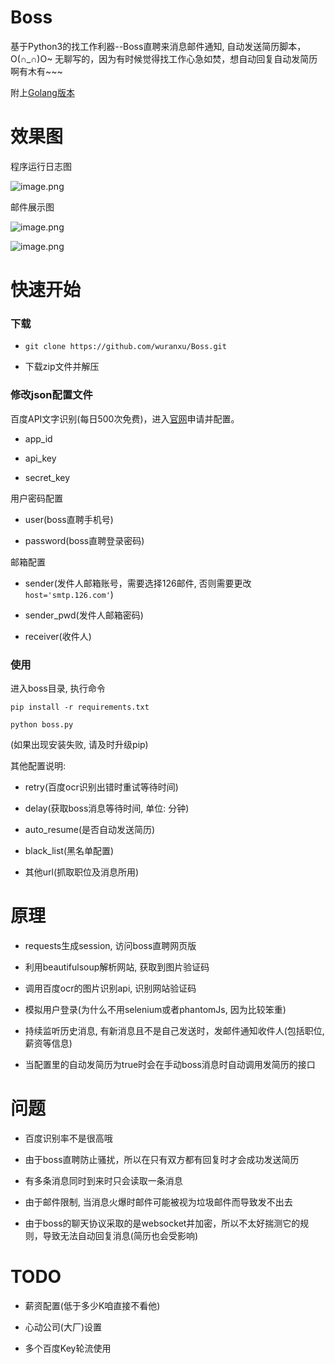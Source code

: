 # Boss
基于Python3的找工作利器--Boss直聘来消息邮件通知, 自动发送简历脚本，O(∩_∩)O~
无聊写的，因为有时候觉得找工作心急如焚，想自动回复自动发简历啊有木有~~~

附上[Golang版本](https://github.com/wuranxu/goBoss)


# 效果图

程序运行日志图

![image.png](https://upload-images.jianshu.io/upload_images/6053915-8db6bc90ceb88015.png?imageMogr2/auto-orient/strip%7CimageView2/2/w/1240)

邮件展示图

![image.png](https://upload-images.jianshu.io/upload_images/6053915-2ff7b38430f459bd.png?imageMogr2/auto-orient/strip%7CimageView2/2/w/1240)

![image.png](https://upload-images.jianshu.io/upload_images/6053915-6aac0f3ca850444f.png?imageMogr2/auto-orient/strip%7CimageView2/2/w/1240)

# 快速开始

### 下载
- ```git clone https://github.com/wuranxu/Boss.git```

- 下载zip文件并解压

### 修改json配置文件

百度API文字识别(每日500次免费)，进入[官网](http://ai.baidu.com/tech/ocr/general)申请并配置。

- app_id

- api_key

- secret_key

用户密码配置

- user(boss直聘手机号)

- password(boss直聘登录密码)

邮箱配置

- sender(发件人邮箱账号，需要选择126邮件, 否则需要更改```host='smtp.126.com'```)

- sender_pwd(发件人邮箱密码)

- receiver(收件人)

### 使用

进入boss目录, 执行命令


```
pip install -r requirements.txt

python boss.py

```

(如果出现安装失败, 请及时升级pip)

其他配置说明:

- retry(百度ocr识别出错时重试等待时间)

- delay(获取boss消息等待时间, 单位: 分钟)

- auto_resume(是否自动发送简历)

- black_list(黑名单配置)

- 其他url(抓取职位及消息所用)

# 原理

- requests生成session, 访问boss直聘网页版

- 利用beautifulsoup解析网站, 获取到图片验证码

- 调用百度ocr的图片识别api, 识别网站验证码

- 模拟用户登录(为什么不用selenium或者phantomJs, 因为比较笨重)

- 持续监听历史消息, 有新消息且不是自己发送时，发邮件通知收件人(包括职位, 薪资等信息)

- 当配置里的自动发简历为true时会在手动boss消息时自动调用发简历的接口

# 问题

- 百度识别率不是很高哦

- 由于boss直聘防止骚扰，所以在只有双方都有回复时才会成功发送简历

- 有多条消息同时到来时只会读取一条消息

- 由于邮件限制, 当消息火爆时邮件可能被视为垃圾邮件而导致发不出去

- 由于boss的聊天协议采取的是websocket并加密，所以不太好揣测它的规则，导致无法自动回复消息(简历也会受影响)


# TODO

- 薪资配置(低于多少K咱直接不看他)

- 心动公司(大厂)设置

- 多个百度Key轮流使用

